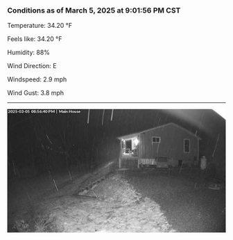 ### Conditions as of March 5, 2025 at 9:01:56 PM CST 

Temperature: 34.20 &deg;F

Feels like: 34.20 &deg;F

Humidity: 88%

Wind Direction: E

Windspeed: 2.9 mph

Wind Gust: 3.8 mph

---

<img src="./images/latest.jpeg"/>

